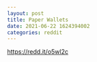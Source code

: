 ```yaml
--- 
layout: post 
title: Paper Wallets 
date: 2021-06-22 1624394002 
categories: reddit 
--- 
```

https://redd.it/o5wl2c
